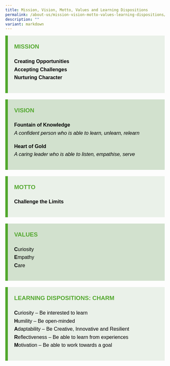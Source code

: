 ```yaml
---
title: Mission, Vision, Motto, Values and Learning Dispositions
permalink: /about-us/mission-vision-motto-values-learning-dispositions/
description: ""
variant: markdown
---
```

<div style="font-family: Arial, sans-serif; font-size: 16px; line-height: 1.6; color: #000;">

  
  <div style="background-color: #eaf1e9; border-left: 8px solid #51a72c; padding: 20px; margin-bottom: 20px;">
    <h3 style="margin-top: 0; color: #51a72c;">MISSION</h3>
    <p><strong>Creating Opportunities</strong><br>
    <strong>Accepting Challenges</strong><br>
    <strong>Nurturing Character</strong></p>
  </div>

  
  <div style="background-color: #d2e1ce; border-left: 8px solid #51a72c; padding: 20px; margin-bottom: 20px;">
    <h3 style="margin-top: 0; color: #51a72c;">VISION</h3>
    <p><strong>Fountain of Knowledge</strong><br>
    <em>A confident person who is able to learn, unlearn, relearn</em></p>
    <p><strong>Heart of Gold</strong><br>
    <em>A caring leader who is able to listen, empathise, serve</em></p>
  </div>

  
  <div style="background-color: #eaf1e9; border-left: 8px solid #51a72c; padding: 20px; margin-bottom: 20px;">
    <h3 style="margin-top: 0; color: #51a72c;">MOTTO</h3>
    <p><strong>Challenge the Limits</strong></p>
  </div>

  
  <div style="background-color: #d2e1ce; border-left: 8px solid #51a72c; padding: 20px; margin-bottom: 20px;">
    <h3 style="margin-top: 0; color: #51a72c;">VALUES</h3>
    <ul style="list-style: none; padding-left: 0;">
      <li><strong>C</strong>uriosity</li>
      <li><strong>E</strong>mpathy</li>
      <li><strong>C</strong>are</li>
    </ul>
  </div>

  
  <div style="background-color: #eaf1e9; border-left: 8px solid #51a72c; padding: 20px; margin-bottom: 20px;">
    <h3 style="margin-top: 0; color: #51a72c;">LEARNING DISPOSITIONS: CHARM</h3>
    <ul style="list-style: none; padding-left: 0;">
      <li><strong>C</strong>uriosity – Be interested to learn</li>
      <li><strong>H</strong>umility – Be open-minded</li>
      <li><strong>A</strong>daptability – Be Creative, Innovative and Resilient</li>
      <li><strong>R</strong>eflectiveness – Be able to learn from experiences</li>
      <li><strong>M</strong>otivation – Be able to work towards a goal</li>
    </ul>
  </div>

</div>
